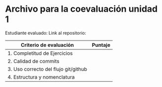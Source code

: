 # Archivo para la coevaluación unidad 1

Estudiante evaluado:
Link al repositorio:

|Criterio de evaluación|Puntaje|
|---|---|
|1. Completitud de Ejercicios||
|2. Calidad de commits||
|3. Uso correcto del flujo git/github||
|4. Estructura y nomenclatura||
